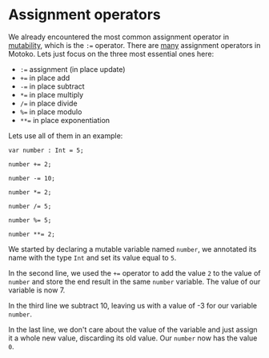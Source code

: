 # Assignment operators
We already encountered the most common assignment operator in [mutability](/common-programming-concepts/mutability.html), which is the `:=` operator. There are [many](https://internetcomputer.org/docs/current/developer-docs/build/cdks/motoko-dfinity/language-manual#assignment-operators) assignment operators in Motoko. Lets just focus on the three most essential ones here:

- `:=`	assignment (in place update)
- `+=`	in place add
- `-=`  in place subtract
- `*=`  in place multiply
- `/=`  in place divide 
- `%=`  in place modulo
- `**=` in place exponentiation

Lets use all of them in an example:

```motoko
var number : Int = 5;

number += 2;

number -= 10;

number *= 2;

number /= 5;

number %= 5;

number **= 2;
```

We started by declaring a mutable variable named `number`, we annotated its name with the type `Int` and set its value equal to `5`.

In the second line, we used the `+=` operator to add the value `2` to the value of `number` and store the end result in the same `number` variable. The value of our variable is now 7. 

In the third line we subtract 10, leaving us with a value of -3 for our variable `number`. 

In the last line, we don't care about the value of the variable and just assign it a whole new value, discarding its old value. Our `number` now has the value `0`.


